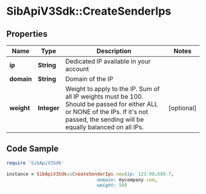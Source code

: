 # SibApiV3Sdk::CreateSenderIps

## Properties

Name | Type | Description | Notes
------------ | ------------- | ------------- | -------------
**ip** | **String** | Dedicated IP available in your account | 
**domain** | **String** | Domain of the IP | 
**weight** | **Integer** | Weight to apply to the IP. Sum of all IP weights must be 100. Should be passed for either ALL or NONE of the IPs. If it&#39;s not passed, the sending will be equally balanced on all IPs. | [optional] 

## Code Sample

```ruby
require 'SibApiV3Sdk'

instance = SibApiV3Sdk::CreateSenderIps.new(ip: 123.98.689.7,
                                 domain: mycompany.com,
                                 weight: 50)
```


